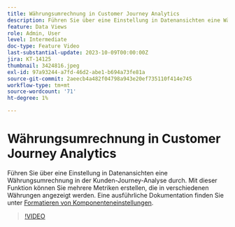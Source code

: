 ```yaml
---
title: Währungsumrechnung in Customer Journey Analytics
description: Führen Sie über eine Einstellung in Datenansichten eine Währungsumrechnung in der Kunden-Journey-Analyse durch. Mit dieser Funktion können Sie mehrere Metriken erstellen, die in verschiedenen Währungen angezeigt werden.
feature: Data Views
role: Admin, User
level: Intermediate
doc-type: Feature Video
last-substantial-update: 2023-10-09T00:00:00Z
jira: KT-14125
thumbnail: 3424816.jpeg
exl-id: 97a93244-a7fd-46d2-abe1-b694a73fe81a
source-git-commit: 2aeecb4a482f04798a943e20ef735110f414e745
workflow-type: tm+mt
source-wordcount: '71'
ht-degree: 1%

---
```


# Währungsumrechnung in Customer Journey Analytics

Führen Sie über eine Einstellung in Datenansichten eine Währungsumrechnung in der Kunden-Journey-Analyse durch. Mit dieser Funktion können Sie mehrere Metriken erstellen, die in verschiedenen Währungen angezeigt werden. Eine ausführliche Dokumentation finden Sie unter [Formatieren von Komponenteneinstellungen](https://experienceleague.adobe.com/docs/analytics-platform/using/cja-dataviews/component-settings/format.html?lang=de#currency).

>[!VIDEO](https://video.tv.adobe.com/v/3447533/?learn=on&captions=ger)
